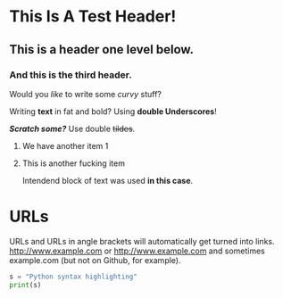 # This Is A Test Header!

## This is a header one level below.

### And this is the third header.


Would you *like* to write some _curvy_ stuff?

Writing **text** in fat and bold? Using __double Underscores__!

*__Scratch some?__* Use double ~~tildes~~.

1. We have another item 1
2. This is another fucking item

   Intendend block of text was used **in this case**.

# URLs

URLs and URLs in angle brackets will automatically get turned into links. 
http://www.example.com or <http://www.example.com> and sometimes 
example.com (but not on Github, for example).

```python
s = "Python syntax highlighting"
print(s)
```

